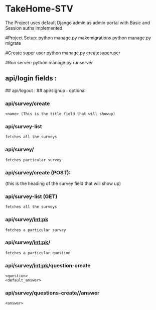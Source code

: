 # TakeHome-STV

The Project uses default Django admin as admin portal with Basic and Session auths implemented

#Project Setup:
  python manage.py makemigrations
  python manage.py migrate
  
#Create super user
  python manage.py createsuperuser
 
#Run server:
  python manage.py runserver
  
## api/login fields : 
  <name> 
  <password>
## api/logout :
## api/signup : 
  <name>
  <password> 
  <email> optional

### api/survey/create
    <name> (This is the title field that will showup)
      
### api/survey-list
    fetches all the surveys
### api/survey/<pk>
    fetches particular survey
    
### api/survey/create (POST):
  <name> (this is the heading of the survey field that will show up)
  
### api/survey-list (GET)
    fetches all the surveys
    
### api/survey/<int:pk>
    fetches a particular survey
### api/survey/<int:pk>/
    fetches a particular question
### api/survey/<int:pk>/question-create
    <question>
    <default_answer>
### api/survey/questions-create/<pk>/answer
    <answer>
    

      
     
